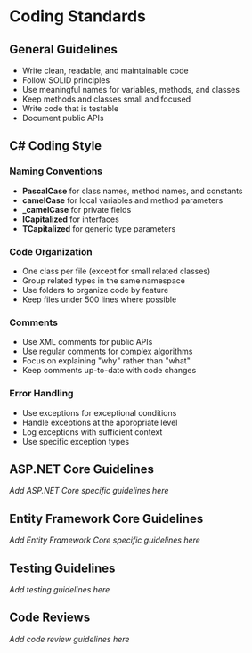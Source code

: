 # Coding Standards

## General Guidelines

- Write clean, readable, and maintainable code
- Follow SOLID principles
- Use meaningful names for variables, methods, and classes
- Keep methods and classes small and focused
- Write code that is testable
- Document public APIs

## C# Coding Style

### Naming Conventions

- **PascalCase** for class names, method names, and constants
- **camelCase** for local variables and method parameters
- **_camelCase** for private fields
- **ICapitalized** for interfaces
- **TCapitalized** for generic type parameters

### Code Organization

- One class per file (except for small related classes)
- Group related types in the same namespace
- Use folders to organize code by feature
- Keep files under 500 lines where possible

### Comments

- Use XML comments for public APIs
- Use regular comments for complex algorithms
- Focus on explaining "why" rather than "what"
- Keep comments up-to-date with code changes

### Error Handling

- Use exceptions for exceptional conditions
- Handle exceptions at the appropriate level
- Log exceptions with sufficient context
- Use specific exception types

## ASP.NET Core Guidelines

*Add ASP.NET Core specific guidelines here*

## Entity Framework Core Guidelines

*Add Entity Framework Core specific guidelines here*

## Testing Guidelines

*Add testing guidelines here*

## Code Reviews

*Add code review guidelines here* 